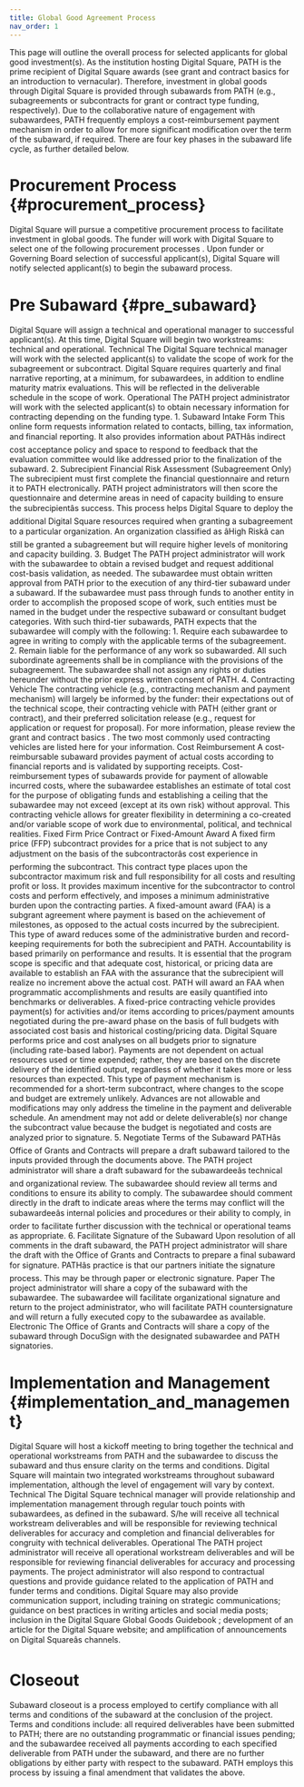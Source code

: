```yaml
---
title: Global Good Agreement Process
nav_order: 1
---
```


This page will outline the overall process for selected applicants for
global good investment(s). As the institution hosting Digital Square,
PATH is the prime recipient of Digital Square awards (see grant and
contract basics for an introduction to vernacular). Therefore,
investment in global goods through Digital Square is provided through
subawards from PATH (e.g., subagreements or subcontracts for grant or
contract type funding, respectively). Due to the collaborative nature of
engagement with subawardees, PATH frequently employs a
cost-reimbursement payment mechanism in order to allow for more
significant modification over the term of the subaward, if required.
There are four key phases in the subaward life cycle, as further
detailed below.

# Procurement Process {#procurement_process}

Digital Square will pursue a competitive procurement process to
facilitate investment in global goods. The funder will work with Digital
Square to select one of the following procurement processes . Upon
funder or Governing Board selection of successful applicant(s), Digital
Square will notify selected applicant(s) to begin the subaward process.

# Pre Subaward {#pre_subaward}

Digital Square will assign a technical and operational manager to
successful applicant(s). At this time, Digital Square will begin two
workstreams: technical and operational. Technical The Digital Square
technical manager will work with the selected applicant(s) to validate
the scope of work for the subagreement or subcontract. Digital Square
requires quarterly and final narrative reporting, at a minimum, for
subawardees, in addition to endline maturity matrix evaluations. This
will be reflected in the deliverable schedule in the scope of work.
Operational The PATH project administrator will work with the selected
applicant(s) to obtain necessary information for contracting depending
on the funding type. 1. Subaward Intake Form This online form requests
information related to contacts, billing, tax information, and financial
reporting. It also provides information about PATHâs indirect cost
acceptance policy and space to respond to feedback that the evaluation
committee would like addressed prior to the finalization of the
subaward. 2. Subrecipient Financial Risk Assessment (Subagreement Only)
The subrecipient must first complete the financial questionnaire and
return it to PATH electronically. PATH project administrators will then
score the questionnaire and determine areas in need of capacity building
to ensure the subrecipientâs success. This process helps Digital Square
to deploy the additional Digital Square resources required when granting
a subagreement to a particular organization. An organization classified
as âHigh Riskâ can still be granted a subagreement but will require
higher levels of monitoring and capacity building. 3. Budget The PATH
project administrator will work with the subawardee to obtain a revised
budget and request additional cost-basis validation, as needed. The
subawardee must obtain written approval from PATH prior to the execution
of any third-tier subaward under a subaward. If the subawardee must pass
through funds to another entity in order to accomplish the proposed
scope of work, such entities must be named in the budget under the
respective subaward or consultant budget categories. With such
third-tier subawards, PATH expects that the subawardee will comply with
the following: 1. Require each subawardee to agree in writing to comply
with the applicable terms of the subagreement. 2. Remain liable for the
performance of any work so subawarded. All such subordinate agreements
shall be in compliance with the provisions of the subagreement. The
subawardee shall not assign any rights or duties hereunder without the
prior express written consent of PATH. 4. Contracting Vehicle The
contracting vehicle (e.g., contracting mechanism and payment mechanism)
will largely be informed by the funder: their expectations out of the
technical scope, their contracting vehicle with PATH (either grant or
contract), and their preferred solicitation release (e.g., request for
application or request for proposal). For more information, please
review the grant and contract basics . The two most commonly used
contracting vehicles are listed here for your information. Cost
Reimbursement A cost-reimbursable subaward provides payment of actual
costs according to financial reports and is validated by supporting
receipts. Cost-reimbursement types of subawards provide for payment of
allowable incurred costs, where the subawardee establishes an estimate
of total cost for the purpose of obligating funds and establishing a
ceiling that the subawardee may not exceed (except at its own risk)
without approval. This contracting vehicle allows for greater
flexibility in determining a co-created and/or variable scope of work
due to environmental, political, and technical realities. Fixed Firm
Price Contract or Fixed-Amount Award A fixed firm price (FFP)
subcontract provides for a price that is not subject to any adjustment
on the basis of the subcontractorâs cost experience in performing the
subcontract. This contract type places upon the subcontractor maximum
risk and full responsibility for all costs and resulting profit or loss.
It provides maximum incentive for the subcontractor to control costs and
perform effectively, and imposes a minimum administrative burden upon
the contracting parties. A fixed-amount award (FAA) is a subgrant
agreement where payment is based on the achievement of milestones, as
opposed to the actual costs incurred by the subrecipient. This type of
award reduces some of the administrative burden and record-keeping
requirements for both the subrecipient and PATH. Accountability is based
primarily on performance and results. It is essential that the program
scope is specific and that adequate cost, historical, or pricing data
are available to establish an FAA with the assurance that the
subrecipient will realize no increment above the actual cost. PATH will
award an FAA when programmatic accomplishments and results are easily
quantified into benchmarks or deliverables. A fixed-price contracting
vehicle provides payment(s) for activities and/or items according to
prices/payment amounts negotiated during the pre-award phase on the
basis of full budgets with associated cost basis and historical
costing/pricing data. Digital Square performs price and cost analyses on
all budgets prior to signature (including rate-based labor). Payments
are not dependent on actual resources used or time expended; rather,
they are based on the discrete delivery of the identified output,
regardless of whether it takes more or less resources than expected.
This type of payment mechanism is recommended for a short-term
subcontract, where changes to the scope and budget are extremely
unlikely. Advances are not allowable and modifications may only address
the timeline in the payment and deliverable schedule. An amendment may
not add or delete deliverable(s) nor change the subcontract value
because the budget is negotiated and costs are analyzed prior to
signature. 5. Negotiate Terms of the Subaward PATHâs Office of Grants
and Contracts will prepare a draft subaward tailored to the inputs
provided through the documents above. The PATH project administrator
will share a draft subaward for the subawardeeâs technical and
organizational review. The subawardee should review all terms and
conditions to ensure its ability to comply. The subawardee should
comment directly in the draft to indicate areas where the terms may
conflict will the subawardeeâs internal policies and procedures or their
ability to comply, in order to facilitate further discussion with the
technical or operational teams as appropriate. 6. Facilitate Signature
of the Subaward Upon resolution of all comments in the draft subaward,
the PATH project administrator will share the draft with the Office of
Grants and Contracts to prepare a final subaward for signature. PATHâs
practice is that our partners initiate the signature process. This may
be through paper or electronic signature. Paper The project
administrator will share a copy of the subaward with the subawardee. The
subawardee will facilitate organizational signature and return to the
project administrator, who will facilitate PATH countersignature and
will return a fully executed copy to the subawardee as available.
Electronic The Office of Grants and Contracts will share a copy of the
subaward through DocuSign with the designated subawardee and PATH
signatories.

# Implementation and Management {#implementation_and_management}

Digital Square will host a kickoff meeting to bring together the
technical and operational workstreams from PATH and the subawardee to
discuss the subaward and thus ensure clarity on the terms and
conditions. Digital Square will maintain two integrated workstreams
throughout subaward implementation, although the level of engagement
will vary by context. Technical The Digital Square technical manager
will provide relationship and implementation management through regular
touch points with subawardees, as defined in the subaward. S/he will
receive all technical workstream deliverables and will be responsible
for reviewing technical deliverables for accuracy and completion and
financial deliverables for congruity with technical deliverables.
Operational The PATH project administrator will receive all operational
workstream deliverables and will be responsible for reviewing financial
deliverables for accuracy and processing payments. The project
administrator will also respond to contractual questions and provide
guidance related to the application of PATH and funder terms and
conditions. Digital Square may also provide communication support,
including training on strategic communications; guidance on best
practices in writing articles and social media posts; inclusion in the
Digital Square Global Goods Guidebook ; development of an article for
the Digital Square website; and amplification of announcements on
Digital Squareâs channels.

# Closeout

Subaward closeout is a process employed to certify compliance with all
terms and conditions of the subaward at the conclusion of the project.
Terms and conditions include: all required deliverables have been
submitted to PATH; there are no outstanding programmatic or financial
issues pending; and the subawardee received all payments according to
each specified deliverable from PATH under the subaward, and there are
no further obligations by either party with respect to the subaward.
PATH employs this process by issuing a final amendment that validates
the above.

